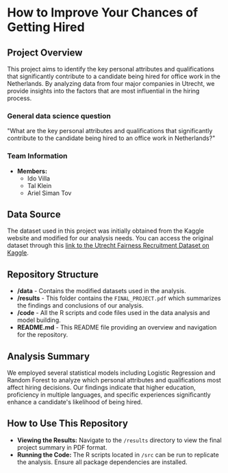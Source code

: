 # How to Improve Your Chances of Getting Hired

## Project Overview

This project aims to identify the key personal attributes and qualifications that significantly contribute to a candidate being hired for office work in the Netherlands. By analyzing data from four major companies in Utrecht, we provide insights into the factors that are most influential in the hiring process.

### General data science question
"What are the key personal attributes and qualifications that significantly contribute 
to the candidate being hired to an office work in Netherlands?"

### Team Information

- **Members:**
  - Ido Villa
  - Tal Klein
  - Ariel Siman Tov

## Data Source

The dataset used in this project was initially obtained from the Kaggle website and modified for our analysis needs. You can access the original dataset through this [link to the Utrecht Fairness Recruitment Dataset on Kaggle](https://www.kaggle.com/datasets/ictinstitute/utrecht-fairness-recruitment-dataset).

## Repository Structure

- **/data** - Contains the modified datasets used in the analysis.
- **/results** - This folder contains the `FINAL_PROJECT.pdf` which summarizes the findings and conclusions of our analysis.
- **/code** - All the R scripts and code files used in the data analysis and model building.
- **README.md** - This README file providing an overview and navigation for the repository.

## Analysis Summary

We employed several statistical models including Logistic Regression and Random Forest to analyze which personal attributes and qualifications most affect hiring decisions. Our findings indicate that higher education, proficiency in multiple languages, and specific experiences significantly enhance a candidate's likelihood of being hired.

## How to Use This Repository

- **Viewing the Results:** Navigate to the `/results` directory to view the final project summary in PDF format.
- **Running the Code:** The R scripts located in `/src` can be run to replicate the analysis. Ensure all package dependencies are installed.

